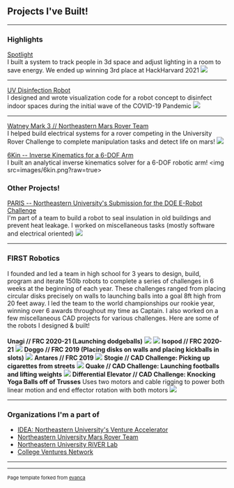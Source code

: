 ## Projects I've Built!

---

### Highlights 

[Spotlight](https://devpost.com/software/spotlight-6f8ct0)
<br>
I built a system to track people in 3d space and adjust lighting in a room to save energy. We ended up winning 3rd place at HackHarvard 2021 
<img src="images/spotlight.png?raw=true"/>

---
[UV Disinfection Robot](https://www.hackster.io/kevin-tran/wells-a-uv-c-disinfection-robot-for-indoor-spaces-946925)
<br>
I designed and wrote visualization code for a robot concept to disinfect indoor spaces during the initial wave of the COVID-19 Pandemic
<img src="images/wells.jpeg?raw=true"/>

---
[Watney Mark 3 // Northeastern Mars Rover Team](https://www.youtube.com/watch?v=TF8PM8pujRI)
<br>
I helped build electrical systems for a rover competing in the University Rover Challenge to complete manipulation tasks and detect life on mars!
<img src="images/watney.jpg?raw=true"/>

[6Kin -- Inverse Kinematics for a 6-DOF Arm](https://github.com/heatblast016/6kin)
<br>
I built an analytical inverse kinematics solver for a 6-DOF robotic arm!
<img src=images/6kin.png?raw=true>


### Other Projects!

[PARIS -- Northeastern University's Submission for the DOE E-Robot Challenge](https://coe.northeastern.edu/news/nu-team-paris-wins-in-phase-1-of-american-made-e-robot-prize/)
<br>
I'm part of a team to build a robot to seal insulation in old buildings and prevent heat leakage. I worked on miscellaneous tasks (mostly software and electrical oriented)
<img src="images/paris.jpg?raw=true"/>

---
### FIRST Robotics
I founded and led a team in high school for 3 years to design, build, program and iterate 150lb robots to complete a series of challenges in 6 weeks at the beginning of each year. These challenges ranged from placing circular disks precisely on walls to launching balls into a goal 8ft high from 20 feet away. I led the team to the world championships our rookie year, winning over 6 awards throughout my time as Captain. I also worked on a few miscellaneous CAD projects for various challenges. Here are some of the robots I designed & built!
<br>
<br>
**Unagi // FRC 2020-21 (Launching dodgeballs)**
<img src="images/unagin.jpg?raw=true"/>
<img src="images/unagi2.jpg?raw=true">
**Isopod // FRC 2020-21**
<img src="images/iso2.JPG?raw=true">
**Doggo // FRC 2019 (Placing disks on walls and placing kickballs in slots)**
<img src="images/doggo.jpg?raw=true">
**Antares // FRC 2019**
<img src="images/antares.jpg?raw=true">
**Stogie // CAD Challenge: Picking up cigarettes from streets**
<img src="images/Stogie2.png?raw=true">
**Quake // CAD Challenge: Launching footballs and lifting weights**
<img src="images/quake.png?raw=true">
**Differential Elevator // CAD Challenge: Knocking Yoga Balls off of Trusses**
Uses two motors and cable rigging to power both linear motion and end effector rotation with both motors
<img src="images/diffy.jpg?raw=true">

--- 

### Organizations I'm a part of

- [IDEA: Northeastern University's Venture Accelerator](https://www.northeastern.edu/idea/)
- [Northeastern University Mars Rover Team](https://www.northeasternrover.com/)
- [Northeastern University RiVER Lab](https://robotics.northeastern.edu/)
- [College Ventures Network](https://www.collegeventuresnetwork.com/)

---





---
<p style="font-size:11px">Page template forked from <a href="https://github.com/evanca/quick-portfolio">evanca</a></p>
<!-- Remove above link if you don't want to attibute -->
